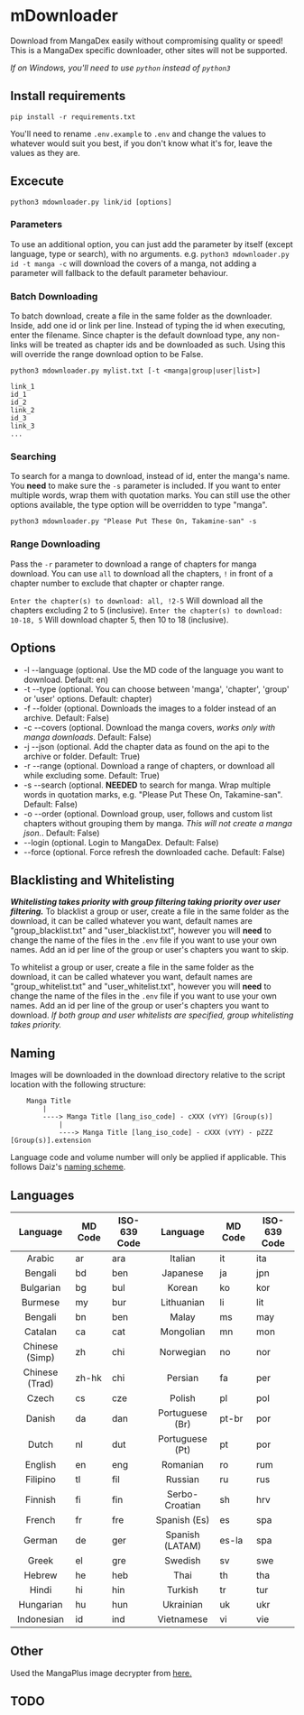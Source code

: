 # mDownloader
Download from MangaDex easily without compromising quality or speed!
This is a MangaDex specific downloader, other sites will not be supported.

*If on Windows, you'll need to use `python` instead of `python3`*

## Install requirements
`pip install -r requirements.txt`

You'll need to rename `.env.example` to `.env` and change the values to whatever would suit you best, if you don't know what it's for, leave the values as they are.

## Excecute 
`python3 mdownloader.py link/id [options]`

### Parameters
To use an additional option, you can just add the parameter by itself (except language, type or search), with no arguments. e.g. `python3 mdownloader.py id -t manga -c` will download the covers of a manga, not adding a parameter will fallback to the default parameter behaviour.

### Batch Downloading
To batch download, create a file in the same folder as the downloader. Inside, add one id or link per line. Instead of typing the id when executing, enter the filename. Since chapter is the default download type, any non-links will be treated as chapter ids and be downloaded as such. Using this will override the range download option to be False.

`python3 mdownloader.py mylist.txt [-t <manga|group|user|list>]`

```
link_1
id_1
id_2
link_2
id_3
link_3
...
```

### Searching
To search for a manga to download, instead of id, enter the manga's name. You **need** to make sure the `-s` parameter is included. If you want to enter multiple words, wrap them with quotation marks. You can still use the other options available, the type option will be overridden to type "manga".

`python3 mdownloader.py "Please Put These On, Takamine-san" -s`

### Range Downloading
Pass the `-r` parameter to download a range of chapters for manga download. You can use `all` to download all the chapters, `!` in front of a chapter number to exclude that chapter or chapter range.

`Enter the chapter(s) to download: all, !2-5` Will download all the chapters excluding 2 to 5 (inclusive).
`Enter the chapter(s) to download: 10-18, 5` Will download chapter 5, then 10 to 18 (inclusive).

## Options
- -l --language (optional. Use the MD code of the language you want to download. Default: en)
- -t --type (optional. You can choose between 'manga', 'chapter', 'group' or 'user' options. Default: chapter)
- -f --folder (optional. Downloads the images to a folder instead of an archive. Default: False)
- -c --covers (optional. Download the manga covers, *works only with manga downloads*. Default: False)
- -j --json (optional. Add the chapter data as found on the api to the archive or folder. Default: True)
- -r --range (optional. Download a range of chapters, or download all while excluding some. Default: True)
- -s --search (optional. **NEEDED** to search for manga. Wrap multiple words in quotation marks, e.g. "Please Put These On, Takamine-san". Default: False)
- -o --order (optional. Download group, user, follows and custom list chapters without grouping them by manga. *This will not create a manga json.*. Default: False)
- --login (optional. Login to MangaDex. Default: False)
- --force (optional. Force refresh the downloaded cache. Default: False)

## Blacklisting and Whitelisting
***Whitelisting takes priority with group filtering taking priority over user filtering.***
To blacklist a group or user, create a file in the same folder as the download, it can be called whatever you want, default names are "group_blacklist.txt" and "user_blacklist.txt", however you will **need** to change the name of the files in the `.env` file if you want to use your own names. Add an id per line of the group or user's chapters you want to skip.

To whitelist a group or user, create a file in the same folder as the download, it can be called whatever you want, default names are "group_whitelist.txt" and "user_whitelist.txt", however you will **need** to change the name of the files in the `.env` file if you want to use your own names. Add an id per line of the group or user's chapters you want to download. *If both group and user whitelists are specified, group whitelisting takes priority.*

## Naming
Images will be downloaded in the download directory relative to the script location with the following structure:

```
    Manga Title
        |
        ----> Manga Title [lang_iso_code] - cXXX (vYY) [Group(s)]
            |
            ----> Manga Title [lang_iso_code] - cXXX (vYY) - pZZZ [Group(s)].extension
```
Language code and volume number will only be applied if applicable.
This follows Daiz's [naming scheme](https://github.com/Daiz/manga-naming-scheme).

## Languages

| Language        | MD Code       | ISO-639 Code  | Language        | MD Code       | ISO-639 Code  |
|:---------------:| ------------- | ------------- |:---------------:| ------------- | ------------- |
| Arabic          | ar            | ara           | Italian         | it            | ita           |
| Bengali         | bd            | ben           | Japanese        | ja            | jpn           |
| Bulgarian       | bg            | bul           | Korean          | ko            | kor           |
| Burmese         | my            | bur           | Lithuanian      | li            | lit           |
| Bengali         | bn            | ben           | Malay           | ms            | may           |
| Catalan         | ca            | cat           | Mongolian       | mn            | mon           |
| Chinese (Simp)  | zh            | chi           | Norwegian       | no            | nor           |
| Chinese (Trad)  | zh-hk         | chi           | Persian         | fa            | per           |
| Czech           | cs            | cze           | Polish          | pl            | pol           |
| Danish          | da            | dan           | Portuguese (Br) | pt-br         | por           |
| Dutch           | nl            | dut           | Portuguese (Pt) | pt            | por           |
| English         | en            | eng           | Romanian        | ro            | rum           |
| Filipino        | tl            | fil           | Russian         | ru            | rus           |
| Finnish         | fi            | fin           | Serbo-Croatian  | sh            | hrv           |
| French          | fr            | fre           | Spanish (Es)    | es            | spa           |
| German          | de            | ger           | Spanish (LATAM) | es-la         | spa           |
| Greek           | el            | gre           | Swedish         | sv            | swe           |
| Hebrew          | he            | heb           | Thai            | th            | tha           |
| Hindi           | hi            | hin           | Turkish         | tr            | tur           |
| Hungarian       | hu            | hun           | Ukrainian       | uk            | ukr           |
| Indonesian      | id            | ind           | Vietnamese      | vi            | vie           |

## Other
Used the MangaPlus image decrypter from [here.](https://github.com/hurlenko/mloader)

## TODO
